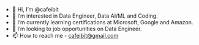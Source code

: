 - 👋 Hi, I’m @cafeibit
- 👀 I’m interested in Data Engineer, Data AI/ML and Coding.
- 🌱 I’m currently learning certifications at Microsoft, Google and Amazon.
- 💞️ I’m looking to job opportunities on Data Engineer.
- 📫 How to reach me - cafeibit@gmail.com

<!---
cafeibit/cafeibit is a ✨ special ✨ repository because its `README.md` (this file) appears on your GitHub profile.
You can click the Preview link to take a look at your changes.
--->
